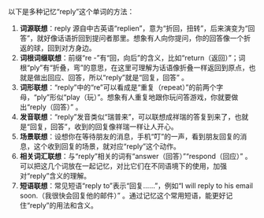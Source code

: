 以下是多种记忆“reply”这个单词的方法：
1. **词源联想**：reply 源自中古英语“replien”，意为“折回，扭转”，后来演变为“回答”，就好像话语折回到提问者那里。想象有人向你提问，你的回答像一个折返的球，回到对方身边。 
2. **词根词缀联想**：前缀“re -”有“回，向后”的含义，比如“return（返回）”；词根“ply”有“折叠，弯”的意思，在这里可理解为话语像折叠一样返回到原点，也就是做出回应、回答，所以“reply”就是“回复，回答” 。
3. **词形联想**：“reply”中的“re”可以看成是“重复（repeat）”的前两个字母，“ply”形似“play（玩）”。想象有人重复地跟你玩问答游戏，你就要做出“reply（回答）” 。 
4. **发音联想**：“reply”发音类似“瑞普来”，可以联想成祥瑞的答复到来了，也就是“回复，回答”，收到的回复像祥瑞一样让人开心。 
5. **场景联想**：设想你在等待朋友的消息，手机“叮”的一声，看到朋友回复的消息，这个收到回复的场景，就对应“reply”这个动作。 
6. **相关词汇联想**：与“reply”相关的词有“answer（回答）”“respond（回应）” 。可以把这几个词放在一起记忆，对比它们在不同语境下的使用，加强对“reply”含义的理解。 
7. **短语联想**：常见短语“reply to”表示“回复……”，例如“I will reply to his email soon.（我很快会回复他的邮件）” 。通过记忆这个常用短语，能更好记住“reply”的用法和含义。 